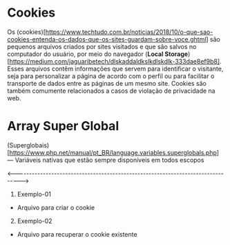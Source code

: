 # Cookies #

Os (cookies)[https://www.techtudo.com.br/noticias/2018/10/o-que-sao-cookies-entenda-os-dados-que-os-sites-guardam-sobre-voce.ghtml] são pequenos arquivos criados por sites visitados e que são salvos no computador do usuário, por meio do navegador (**Local Storage**)[https://medium.com/jaguaribetech/dlskaddaldkslkdlskdlk-333dae8ef9b8]. Esses arquivos contêm informações que servem para identificar o visitante, seja para personalizar a página de acordo com o perfil ou para facilitar o transporte de dados entre as páginas de um mesmo site. Cookies são também comumente relacionados a casos de violação de privacidade na web.

# Array Super Global #

(Superglobais)[https://www.php.net/manual/pt_BR/language.variables.superglobals.php] — Variáveis nativas que estão sempre disponíveis em todos escopos

<-------------------------------------------------------------------------------->

1. Exemplo-01
* Arquivo para criar o cookie

2. Exemplo-02
* Arquivo para recuperar o cookie existente